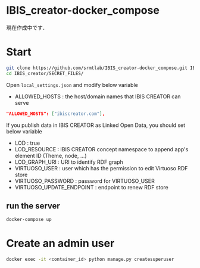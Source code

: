 # IBIS_creator-docker_compose
現在作成中です．


# Start
```bash
git clone https://github.com/srmtlab/IBIS_creator-docker_compose.git IBIS_creator
cd IBIS_creator/SECRET_FILES/
```

Open `local_settings.json` and modify below variable  
- ALLOWED_HOSTS : the host/domain names that IBIS CREATOR can serve
```json
"ALLOWED_HOSTS": ["ibiscreator.com"],
```

If you publish data in IBIS CREATOR as Linked Open Data, you should set below variable  
- LOD : true  
- LOD_RESOURCE : IBIS CREATOR concept namespace to append app's element ID (Theme, node, ...)  
- LOD_GRAPH_URI : URI to identify RDF graph  
- VIRTUOSO_USER : user which has the permission to edit Virtuoso RDF store  
- VIRTUOSO_PASSWORD : password for VIRTUOSO_USER  
- VIRTUOSO_UPDATE_ENDPOINT : endpoint to renew RDF store  

## run the server
```bash
docker-compose up
```

# Create an admin user
```bash
docker exec -it <container_id> python manage.py createsuperuser
```
